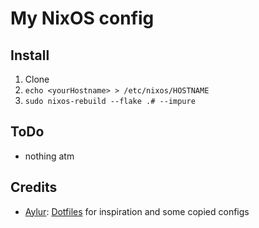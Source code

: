 # My NixOS config

## Install

1. Clone
2. `echo <yourHostname> > /etc/nixos/HOSTNAME`
3. `sudo nixos-rebuild --flake .# --impure`

## ToDo

- nothing atm

## Credits

- [Aylur](https://github.com/Aylur): [Dotfiles](https://github.com/Aylur/dotfiles) for inspiration and some copied configs
